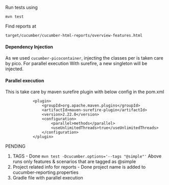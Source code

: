 Run tests using 
```
mvn test
```

Find reports at

```
target/cucumber/cucumber-html-reports/overview-features.html
```

#### Dependency Injection
As we used `cucumber-picocontainer`, injecting the classes per is taken care by pico. 
For parallel execution With surefire, a new singleton will be injected. 

#### Parallel execution
This is take care by maven surefire plugin with below config in the pom.xml
```
            <plugin>
                <groupId>org.apache.maven.plugins</groupId>
                <artifactId>maven-surefire-plugin</artifactId>
                <version>2.22.0</version>
                <configuration>
                    <parallel>methods</parallel>
                    <useUnlimitedThreads>true</useUnlimitedThreads>
                </configuration>
            </plugin>
```


PENDING
1. TAGS - Done 
    `mvn test -Dcucumber.options='--tags "@simple"'`
    Above runs only features & scenarios that are tagged as @simple
2. Project related info for reports - Done
    project name is added to cucumber-reporting.properties
3. Gradle file with parallel execution
    